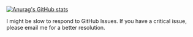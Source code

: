 [![Anurag's GitHub stats](https://github-readme-stats.vercel.app/api?username=haoheliu)](https://github.com/anuraghazra/github-readme-stats)

<!--
**haoheliu/haoheliu** is a ✨ _special_ ✨ repository because its `README.md` (this file) appears on your GitHub profile.

Here are some ideas to get you started:

- 🔭 I’m currently working on ...
- 🌱 I’m currently learning ...
- 👯 I’m looking to collaborate on ...
- 🤔 I’m looking for help with ...
- 💬 Ask me about ...
- 📫 How to reach me: ...
- 😄 Pronouns: ...
-->

I might be slow to respond to GitHub Issues. If you have a critical issue, please email me for a better resolution.

<!-- Warmest greeting from Haohe. PR is most welcomed for my repos. -->

<!-- I appreciate your support for open-source research. Creativity is for everyone. -->

<!-- [!["Buy Me A Coffee"](https://www.buymeacoffee.com/assets/img/custom_images/orange_img.png)](https://www.buymeacoffee.com/haoheliuP) -->

<!--  > "What good is a newborn baby?" -Franklin -->

<!-- <a href="https://www.buymeacoffee.com/haoheliuP"><img src="https://img.buymeacoffee.com/button-api/?text=Buy me a coffee&emoji=&slug=haoheliuP&button_colour=5F7FFF&font_colour=ffffff&font_family=Cookie&outline_colour=000000&coffee_colour=FFDD00" /></a> -->

